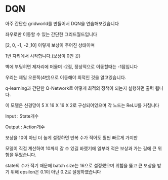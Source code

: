 # DQN
아주 간단한 gridworld를 만들어서 DQN을 연습해보겠습니다

좌우로만 이동할 수 있는 간단한 그리드월드입니다

[2, 0, -1, -2 ,10] 이렇게 보상이 주어진 상태이며

1번 자리에서 시작합니다.(보상이 0인 곳)

벽에 부딪히면 제자리에 머물며 -2점, 정상적으로 이동할때는 -1점입니다

우리는 제일 오른쪽(4번)으로 이동해야 최적인 것을 알고있습니다.

q-learning과 간단한 Q-Network로 어떻게 최적의 정책이 되는지 실행하면 출력 됩니다.

이 모델은 신경망이 5 X 16 X 16 X 2로 구성되어있으며 각 노드는 ReLU를 거칩니다

Input : State개수

Output : Action개수

보상을 10이 아닌 더 높게 설정하면 반복 수가 적어도 훨씬 빠르게 가지만 

모델이 직접 계산하여 10까지 갈 수 있길 바랬기에 일부러 적은 보상과 가는 길에 큰 위험을 두었습니다.

state의 수가 적기 때문에 batch size는 16으로 설정했으며 위험을 뚫고 큰 보상을 받기 위해 epsilon은 0.1이 아닌 0.2로 설정하였습니다

